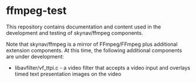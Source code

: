 # ffmpeg-test

This repository contains documentation and content used in the development and testing of skynav/ffmpeg components.

Note that skynav/ffmpeg is a mirror of FFmpeg/FFmpeg plus additional extension components. At this time, the following additional components are under development:

* libavfilter/vf_ttpi.c - a video filter that accepts a video input and overlays timed text presentation images on the video

